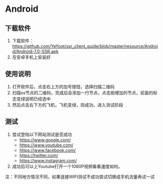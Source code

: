 # Android

## 下载软件

1. 下载软件：<https://github.com/YeYoot/ssr_client_guide/blob/master/resource/Android/Android-7.0-SSR.apk>
2. 在安卓手机上安装好

## 使用说明

1. 打开软件后，点击右上方的加号按钮，选择扫描二维码
2. 扫描ss节点的二维码，完成后会添加一行节点，点击刚增加的节点，前面的标志变绿说明已经选中
3. 然后点击右下方的飞机，飞机变绿，则成功，进入测试阶段

## 测试

1. 尝试登陆以下网站测试是否成功
   - <https://www.google.com/>
   - <https://www.youtube.com/>
   - <https://www.facebook.com/>
   - <https://twitter.com/>
   - <https://www.instagram.com/>
2. 成功后可以上Youtube打开一个1080P视频看看速度如何。

注：不同地方情况不同，如果连接WIFI测试不成功尝试切换成手机流量再试一试